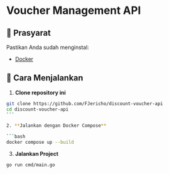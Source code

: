 # Voucher Management API

## 🔧 Prasyarat

Pastikan Anda sudah menginstal:

-   [Docker](https://www.docker.com/products/docker-desktop/)

## 🚀 Cara Menjalankan

1. **Clone repository ini**

````bash
git clone https://github.com/FJericho/discount-voucher-api
cd discount-voucher-api
```

2. **Jalankan dengan Docker Compose**

```bash
docker compose up --build
````

3. **Jalankan Project**

```bash
go run cmd/main.go
```
